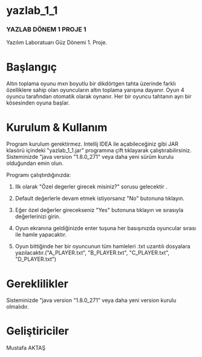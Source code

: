 # yazlab_1_1
### YAZLAB DÖNEM 1 PROJE 1 ###

Yazılım Laboratuarı Güz Dönemi 1. Proje.

# Başlangıç #
Altın toplama oyunu mxn boyutlu bir dikdörtgen tahta üzerinde farklı özelliklere sahip olan oyuncuların altın toplama yarışına dayanır. Oyun 4 oyuncu tarafından otomatik olarak oynanır. Her bir oyuncu tahtanın ayrı bir kösesinden oyuna başlar.




# Kurulum & Kullanım #


Program kurulum gerektirmez. Intellij IDEA ile açabileceğiniz gibi JAR klasörü içindeki "yazlab_1_1.jar" programına çift tıklayarak çalıştırabilirsiniz. Sisteminizde "java version "1.8.0_271" veya daha yeni sürüm kurulu olduğundan emin olun. 


Programı çalıştırdığınızda:

1) Ilk olarak "Özel degerler girecek misiniz?" sorusu gelecektir .  

2) Default değerlerle devam etmek istiyorsanız "No" butonuna tıklayın.

3) Eğer özel değerler girecekseniz "Yes" butonuna tıklayın ve sırasıyla değerlerinizi girin.

4) Oyun ekranına geldiğinizde enter tuşuna her basışınızda oyuncular sırası ile hamle yapacaktır.

5) Oyun bittiğinde her bir oyuncunun tüm hamleleri .txt uzantılı dosyalara yazılacaktır.("A_PLAYER.txt", "B_PLAYER.txt", "C_PLAYER.txt", "D_PLAYER.txt")




# Gereklilikler #

Sisteminizde "java version "1.8.0_271" veya daha yeni version kurulu olmalıdır.


# Geliştiriciler #

Mustafa AKTAŞ
